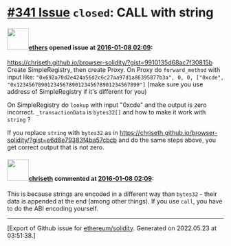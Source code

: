 # [\#341 Issue](https://github.com/ethereum/solidity/issues/341) `closed`: CALL with string

#### <img src="https://avatars.githubusercontent.com/u/6937903?u=058e26d648a749b9d89d1a77314d4c7cecd0e51a&v=4" width="50">[ethers](https://github.com/ethers) opened issue at [2016-01-08 02:09](https://github.com/ethereum/solidity/issues/341):

https://chriseth.github.io/browser-solidity/?gist=9910135d68ac7f30815b
Create SimpleRegistry, then create Proxy.
On Proxy do `forward_method` with input like:
`"0x692a70d2e424a56d2c6c27aa97d1a86395877b3a", 0, 0, ["0xcde", "0x1234567890123456789012345678901234567890"]`
(make sure you use address of SimpleRegistry if it's different for you)

On SimpleRegistry do `lookup` with input "0xcde" and the output is zero incorrect.
`_transactionData` is `bytes32[]` and how to make it work with `string` ?

If you replace `string` with `bytes32` as in 
https://chriseth.github.io/browser-solidity/?gist=e6d8e79383f4ba57cbcb
and do the same steps above, you get correct output that is not zero.


#### <img src="https://avatars.githubusercontent.com/u/9073706?v=4" width="50">[chriseth](https://github.com/chriseth) commented at [2016-01-08 02:09](https://github.com/ethereum/solidity/issues/341#issuecomment-169964005):

This is because strings are encoded in a different way than `bytes32` - their data is appended at the end (among other things). If you use `call`, you have to do the ABI encoding yourself.


-------------------------------------------------------------------------------



[Export of Github issue for [ethereum/solidity](https://github.com/ethereum/solidity). Generated on 2022.05.23 at 03:51:38.]

